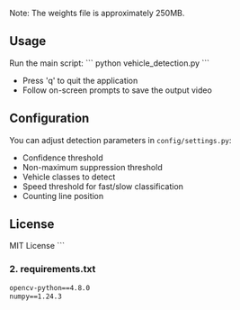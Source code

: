 Note: The weights file is approximately 250MB.

## Usage

Run the main script:
\`\`\`
python vehicle_detection.py
\`\`\`

- Press 'q' to quit the application
- Follow on-screen prompts to save the output video

## Configuration

You can adjust detection parameters in `config/settings.py`:
- Confidence threshold
- Non-maximum suppression threshold
- Vehicle classes to detect
- Speed threshold for fast/slow classification
- Counting line position

## License

MIT License
\`\`\`

### 2. requirements.txt

```txt project="Vehicle Detection System" file="requirements.txt" type="code"
opencv-python==4.8.0
numpy==1.24.3